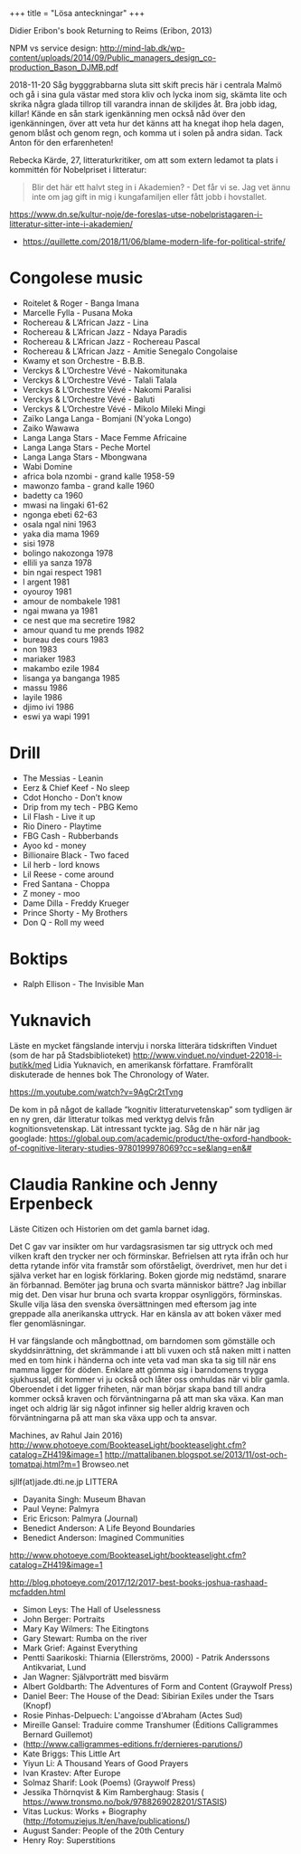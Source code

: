 +++
title = "Lösa anteckningar"
+++

Didier Eribon's book Returning to Reims (Eribon, 2013)

NPM vs service design:
http://mind-lab.dk/wp-content/uploads/2014/09/Public_managers_design_co-production_Bason_DJMB.pdf


2018-11-20
Såg bygggrabbarna sluta sitt skift precis här i centrala Malmö och gå i sina gula västar med stora kliv och lycka inom sig, skämta lite och skrika några glada tillrop till varandra innan de skiljdes åt. Bra jobb idag, killar! Kände en sån stark igenkänning men också nåd över den igenkänningen, över att veta hur det känns att ha knegat ihop hela dagen, genom blåst och genom regn, och komma ut i solen på andra sidan. Tack Anton för den erfarenheten!

 
 Rebecka Kärde, 27, litteraturkritiker, om att som extern ledamot ta plats i kommittén för Nobelpriset i litteratur: 
 
 > Blir det här ett halvt steg in i Akademien? - Det får vi se. Jag vet ännu inte om jag gift in mig i kungafamiljen eller fått jobb i hovstallet.

https://www.dn.se/kultur-noje/de-foreslas-utse-nobelpristagaren-i-litteratur-sitter-inte-i-akademien/


* https://quillette.com/2018/11/06/blame-modern-life-for-political-strife/

# Congolese music

- Roitelet & Roger - Banga Imana
- Marcelle Fylla - Pusana Moka
- Rochereau & L’African Jazz - Lina
- Rochereau & L’African Jazz - Ndaya Paradis
- Rochereau & L’African Jazz - Rochereau Pascal
- Rochereau & L’African Jazz - Amitie Senegalo Congolaise
- Kwamy et son Orchestre - B.B.B.
- Verckys & L’Orchestre Vévé - Nakomitunaka
- Verckys & L’Orchestre Vévé - Talali Talala
- Verckys & L’Orchestre Vévé - Nakomi Paralisi
- Verckys & L’Orchestre Vévé - Baluti
- Verckys & L’Orchestre Vévé - Mikolo Mileki Mingi
- Zaïko Langa Langa - Bomjani (N’yoka Longo)
- Zaiko Wawawa
- Langa Langa Stars - Mace Femme Africaine
- Langa Langa Stars - Peche Mortel
- Langa Langa Stars - Mbongwana 
- Wabi Domine
- africa bola nzombi - grand kalle  1958-59
- mawonzo famba - grand kalle 1960
- badetty ca 1960
- mwasi na lingaki 61-62
- ngonga ebeti 62-63
- osala ngal nini 1963
- yaka dia mama 1969
- sisi 1978
- bolingo nakozonga 1978
- ellili ya sanza 1978
- bin ngai respect 1981
- l argent 1981
- oyouroy 1981
- amour de nombakele 1981
- ngai mwana ya 1981
- ce nest que ma secretire 1982
- amour quand tu me prends 1982
- bureau des cours 1983
- non 1983
- mariaker 1983
- makambo ezile 1984
- lisanga ya banganga 1985
- massu 1986
- layile 1986
- djimo ivi 1986
- eswi ya wapi 1991

# Drill

- The Messias - Leanin
- Eerz & Chief Keef - No sleep
- Cdot Honcho - Don’t know
- Drip from my tech - PBG Kemo
- Lil Flash - Live it up
- Rio Dinero - Playtime 
- FBG Cash - Rubberbands
- Ayoo kd - money
- Billionaire Black - Two faced
- Lil herb - lord knows
- Lil Reese - come around
- Fred Santana - Choppa
- Z money - moo
- Dame Dilla - Freddy Krueger
- Prince Shorty - My Brothers
- Don Q - Roll my weed

# Boktips

- Ralph Ellison - The Invisible Man

# Yuknavich
Läste en mycket fängslande intervju i norska litterära tidskriften Vinduet (som de har på Stadsbiblioteket) http://www.vinduet.no/vinduet-22018-i-butikk/med Lidia Yuknavich, en amerikansk författare. Framförallt diskuterade de hennes bok The Chronology of Water. 

https://m.youtube.com/watch?v=9AgCr2tTvng

De kom in på  något de kallade ”kognitiv litteraturvetenskap” som tydligen är en ny gren, där litteratur tolkas med verktyg delvis från kognitionsvetenskap. Lät intressant tyckte jag. Såg de n här när jag googlade: https://global.oup.com/academic/product/the-oxford-handbook-of-cognitive-literary-studies-9780199978069?cc=se&lang=en&#

# Claudia Rankine och Jenny Erpenbeck
Läste Citizen och Historien om det gamla barnet idag.

Det C gav var insikter om hur vardagsrasismen tar sig uttryck och med vilken kraft den trycker ner och förminskar. Befrielsen att ryta ifrån och hur detta rytande inför vita framstår som oförståeligt, överdrivet, men hur det i själva verket har en logisk förklaring. Boken gjorde mig nedstämd, snarare än förbannad. Bemöter jag bruna och svarta människor bättre? Jag inbillar mig det. Den visar hur bruna och svarta kroppar osynliggörs, förminskas. Skulle vilja läsa den svenska översättningen med eftersom jag inte greppade alla anerikanska uttryck. Har en känsla av att boken växer med fler genomläsningar.

H var fängslande och mångbottnad, om barndomen som gömställe och skyddsinrättning, det skrämmande i att bli vuxen och stå naken mitt i natten med en tom hink i händerna och inte veta vad man ska ta sig till när ens mamma ligger för döden. Enklare att gömma sig i barndomens trygga sjukhussal, dit kommer vi ju också och låter oss omhuldas när vi blir gamla. Oberoendet i det ligger friheten, när man börjar skapa band till andra kommer också kraven och förväntningarna på att man ska växa. Kan man inget och aldrig lär sig något infinner sig heller aldrig kraven och förväntningarna på att man ska växa upp och ta ansvar.

Machines, av Rahul Jain 2016)
http://www.photoeye.com/BookteaseLight/bookteaselight.cfm?catalog=ZH419&image=1
http://mattalibanen.blogspot.se/2013/11/ost-och-tomatpaj.html?m=1
Browseo.net

sjllf(at)jade.dti.ne.jp
LITTERA

- Dayanita Singh: Museum Bhavan
- Paul Veyne: Palmyra
- Eric Ericson: Palmyra (Journal)
- Benedict Anderson: A Life Beyond Boundaries
- Benedict Anderson: Imagined Communities

http://www.photoeye.com/BookteaseLight/bookteaselight.cfm?catalog=ZH419&image=1

http://blog.photoeye.com/2017/12/2017-best-books-joshua-rashaad-mcfadden.html

- Simon Leys: The Hall of Uselessness
- John Berger: Portraits
- Mary Kay Wilmers: The Eitingtons
- Gary Stewart: Rumba on the river
- Mark Grief: Against Everything
- Pentti Saarikoski: Thiarnia (Ellerströms, 2000) - Patrik Anderssons Antikvariat, Lund
- Jan Wagner: Självporträtt med bisvärm
- Albert Goldbarth: The Adventures of Form and Content (Graywolf Press)
- Daniel Beer: The House of the Dead: Sibirian Exiles under the Tsars (Knopf)
- Rosie Pinhas-Delpuech: L'angoisse d'Abraham (Actes Sud)
- Mireille Gansel: Traduire comme Transhumer (Éditions Calligrammes Bernard Guillemot)
- (http://www.calligrammes-editions.fr/dernieres-parutions/)
- Kate Briggs: This Little Art
- Yiyun Li: A Thousand Years of Good Prayers
- Ivan Krastev: After Europe
- Solmaz Sharif: Look (Poems) (Graywolf Press)
- Jessika Thörnqvist & Kim Ramberghaug: Stasis ( https://www.tronsmo.no/bok/9788269028201/STASIS)
- Vitas Luckus: Works + Biography (http://fotomuziejus.lt/en/have/publications/)
- August Sander: People of the 20th Century
- Henry Roy: Superstitions
 

